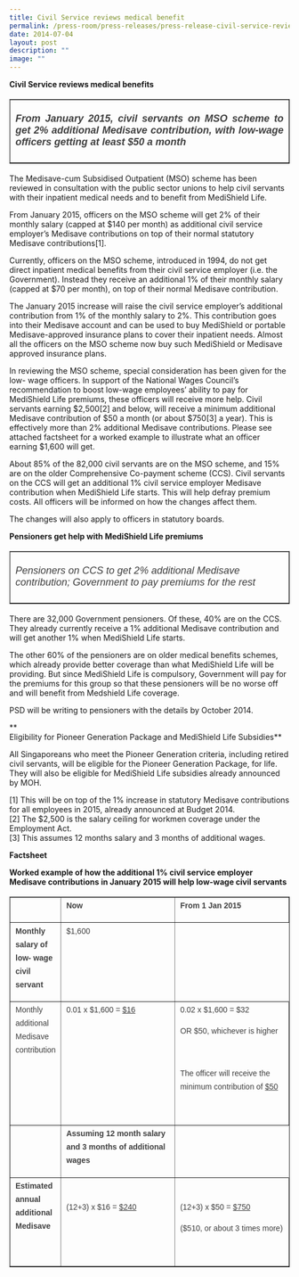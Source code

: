 ```yaml
---
title: Civil Service reviews medical benefit
permalink: /press-room/press-releases/press-release-civil-service-reviews-medical-benefit/
date: 2014-07-04
layout: post
description: ""
image: ""
---
```


**Civil Service reviews medical benefits**

<table border="1" style="font-style: normal; font-variant-caps: normal; font-weight: 400; letter-spacing: normal; orphans: auto; text-align: start; text-transform: none; white-space: normal; widows: auto; word-spacing: 0px; -webkit-text-size-adjust: auto; -webkit-text-stroke-width: 0px; text-decoration: none; box-sizing: border-box; vertical-align: top; caret-color: rgb(63, 63, 63); color: rgb(63, 63, 63); font-family: &quot;DM Sans&quot;, sans-serif; font-size: 18px;"><tbody style="box-sizing: border-box; vertical-align: top;"><tr style="box-sizing: border-box; vertical-align: top;"><td style="box-sizing: border-box; vertical-align: top; width: 616px; text-align: justify;"><strong style="box-sizing: border-box; vertical-align: top;"><em style="box-sizing: border-box; vertical-align: top;"><br style="box-sizing: border-box; vertical-align: top;">From January 2015, civil servants on MSO scheme to get 2% additional Medisave contribution, with low-wage officers getting at least $50 a month&nbsp;<br style="box-sizing: border-box; vertical-align: top;"><br style="box-sizing: border-box; vertical-align: top;"></em></strong></td></tr></tbody></table>

The Medisave-cum Subsidised Outpatient (MSO) scheme has been reviewed in consultation with the public sector unions to help civil servants with their inpatient medical needs and to benefit from MediShield Life.

From January 2015, officers on the MSO scheme will get 2% of their monthly salary (capped at $140 per month) as additional civil service employer’s Medisave contributions on top of their normal statutory Medisave contributions\[1\].

Currently, officers on the MSO scheme, introduced in 1994, do not get direct inpatient medical benefits from their civil service employer (i.e. the Government). Instead they receive an additional 1% of their monthly salary (capped at $70 per month), on top of their normal Medisave contribution.

The January 2015 increase will raise the civil service employer’s additional contribution from 1% of the monthly salary to 2%. This contribution goes into their Medisave account and can be used to buy MediShield or portable Medisave-approved insurance plans to cover their inpatient needs. Almost all the officers on the MSO scheme now buy such MediShield or Medisave approved insurance plans. 

In reviewing the MSO scheme, special consideration has been given for the low- wage officers. In support of the National Wages Council’s recommendation to boost low-wage employees’ ability to pay for MediShield Life premiums, these officers will receive more help. Civil servants earning $2,500\[2\] and below, will receive a minimum additional Medisave contribution of $50 a month (or about $750\[3\] a year). This is effectively more than 2% additional Medisave contributions. Please see attached factsheet for a worked example to illustrate what an officer earning $1,600 will get.

About 85% of the 82,000 civil servants are on the MSO scheme, and 15% are on the older Comprehensive Co-payment scheme (CCS). Civil servants on the CCS will get an additional 1% civil service employer Medisave contribution when MediShield Life starts. This will help defray premium costs. All officers will be informed on how the changes affect them.

The changes will also apply to officers in statutory boards.

**Pensioners get help with MediShield Life premiums**

<table border="1" style="font-style: normal; font-variant-caps: normal; font-weight: 400; letter-spacing: normal; orphans: auto; text-align: start; text-transform: none; white-space: normal; widows: auto; word-spacing: 0px; -webkit-text-size-adjust: auto; -webkit-text-stroke-width: 0px; text-decoration: none; box-sizing: border-box; vertical-align: top; caret-color: rgb(63, 63, 63); color: rgb(63, 63, 63); font-family: &quot;DM Sans&quot;, sans-serif; font-size: 18px;"><tbody style="box-sizing: border-box; vertical-align: top;"><tr style="box-sizing: border-box; vertical-align: top;"><td style="box-sizing: border-box; vertical-align: top;"><em style="box-sizing: border-box; vertical-align: top;"><br style="box-sizing: border-box; vertical-align: top;">Pensioners on CCS to get 2% additional Medisave contribution; Government to pay premiums for the rest<br style="box-sizing: border-box; vertical-align: top;"><br style="box-sizing: border-box; vertical-align: top;"></em></td></tr></tbody></table>

There are 32,000 Government pensioners. Of these, 40% are on the CCS. They already currently receive a 1% additional Medisave contribution and will get another 1% when MediShield Life starts.

The other 60% of the pensioners are on older medical benefits schemes, which already provide better coverage than what MediShield Life will be providing. But since MediShield Life is compulsory, Government will pay for the premiums for this group so that these pensioners will be no worse off and will benefit from Medshield Life coverage.

PSD will be writing to pensioners with the details by October 2014.

**  
Eligibility for Pioneer Generation Package and MediShield Life Subsidies**

All Singaporeans who meet the Pioneer Generation criteria, including retired civil servants, will be eligible for the Pioneer Generation Package, for life. They will also be eligible for MediShield Life subsidies already announced by MOH. 

\[1\] This will be on top of the 1% increase in statutory Medisave contributions for all employees in 2015, already announced at Budget 2014.  
\[2\] The $2,500 is the salary ceiling for workmen coverage under the Employment Act.  
\[3\] This assumes 12 months salary and 3 months of additional wages.

**Factsheet**

**Worked example of how the additional 1% civil service employer Medisave contributions in January 2015 will help low-wage civil servants**

<table border="1" style="font-style: normal; font-variant-caps: normal; font-weight: 400; letter-spacing: normal; orphans: auto; text-align: start; text-transform: none; white-space: normal; widows: auto; word-spacing: 0px; -webkit-text-size-adjust: auto; -webkit-text-stroke-width: 0px; text-decoration: none; box-sizing: border-box; vertical-align: top; caret-color: rgb(63, 63, 63); color: rgb(63, 63, 63); font-family: &quot;DM Sans&quot;, sans-serif; font-size: 18px;"><tbody style="box-sizing: border-box; vertical-align: top;"><tr style="box-sizing: border-box; vertical-align: top;"><td style="box-sizing: border-box; vertical-align: top;"><p style="box-sizing: border-box; vertical-align: top; margin-top: 0px; font-size: 0.875rem; line-height: 1.71429em; margin-bottom: 1em;"><strong style="box-sizing: border-box; vertical-align: top;">&nbsp;</strong></p></td><td style="box-sizing: border-box; vertical-align: top;"><p style="box-sizing: border-box; vertical-align: top; margin-top: 0px; font-size: 0.875rem; line-height: 1.71429em; margin-bottom: 1em;"><strong style="box-sizing: border-box; vertical-align: top;">Now</strong></p></td><td style="box-sizing: border-box; vertical-align: top;"><p style="box-sizing: border-box; vertical-align: top; margin-top: 0px; font-size: 0.875rem; line-height: 1.71429em; margin-bottom: 1em;"><strong style="box-sizing: border-box; vertical-align: top;">From 1 Jan 2015</strong></p></td></tr><tr style="box-sizing: border-box; vertical-align: top;"><td style="box-sizing: border-box; vertical-align: top;"><p style="box-sizing: border-box; vertical-align: top; margin-top: 0px; font-size: 0.875rem; line-height: 1.71429em; margin-bottom: 1em;"><strong style="box-sizing: border-box; vertical-align: top;">Monthly salary of low- wage civil servant</strong></p></td><td style="box-sizing: border-box; vertical-align: top;"><p style="box-sizing: border-box; vertical-align: top; margin-top: 0px; font-size: 0.875rem; line-height: 1.71429em; margin-bottom: 1em;">$1,600</p></td></tr><tr style="box-sizing: border-box; vertical-align: top;"><td style="box-sizing: border-box; vertical-align: top;"><p style="box-sizing: border-box; vertical-align: top; margin-top: 0px; font-size: 0.875rem; line-height: 1.71429em; margin-bottom: 1em;">Monthly additional Medisave contribution</p></td><td style="box-sizing: border-box; vertical-align: top;"><p style="box-sizing: border-box; vertical-align: top; margin-top: 0px; font-size: 0.875rem; line-height: 1.71429em; margin-bottom: 1em;">0.01 x $1,600 =&nbsp;<span style="box-sizing: border-box; vertical-align: top; text-decoration: underline;">$16</span></p><p style="box-sizing: border-box; vertical-align: top; margin-top: 0px; font-size: 0.875rem; line-height: 1.71429em; margin-bottom: 1em;"><em style="box-sizing: border-box; vertical-align: top;">&nbsp;</em></p></td><td style="box-sizing: border-box; vertical-align: top;"><p style="box-sizing: border-box; vertical-align: top; margin-top: 0px; font-size: 0.875rem; line-height: 1.71429em; margin-bottom: 1em;">0.02 x $1,600 = $32</p><p style="box-sizing: border-box; vertical-align: top; margin-top: 0px; font-size: 0.875rem; line-height: 1.71429em; margin-bottom: 1em;">OR $50, whichever is higher</p><p style="box-sizing: border-box; vertical-align: top; margin-top: 0px; font-size: 0.875rem; line-height: 1.71429em; margin-bottom: 1em;">&nbsp;</p><p style="box-sizing: border-box; vertical-align: top; margin-top: 0px; font-size: 0.875rem; line-height: 1.71429em; margin-bottom: 1em;">The officer will receive the minimum contribution of&nbsp;<span style="box-sizing: border-box; vertical-align: top; text-decoration: underline;">$50</span></p><p style="box-sizing: border-box; vertical-align: top; margin-top: 0px; font-size: 0.875rem; line-height: 1.71429em; margin-bottom: 1em;"><em style="box-sizing: border-box; vertical-align: top;">&nbsp;</em></p></td></tr><tr style="box-sizing: border-box; vertical-align: top;"><td style="box-sizing: border-box; vertical-align: top;"><p style="box-sizing: border-box; vertical-align: top; margin-top: 0px; font-size: 0.875rem; line-height: 1.71429em; margin-bottom: 1em;">&nbsp;</p></td><td style="box-sizing: border-box; vertical-align: top;"><p style="box-sizing: border-box; vertical-align: top; margin-top: 0px; font-size: 0.875rem; line-height: 1.71429em; margin-bottom: 1em;"><strong style="box-sizing: border-box; vertical-align: top;">Assuming 12 month salary and 3 months of additional wages</strong></p></td></tr><tr style="box-sizing: border-box; vertical-align: top;"><td style="box-sizing: border-box; vertical-align: top;"><p style="box-sizing: border-box; vertical-align: top; margin-top: 0px; font-size: 0.875rem; line-height: 1.71429em; margin-bottom: 1em;"><strong style="box-sizing: border-box; vertical-align: top;">Estimated annual additional Medisave</strong><em style="box-sizing: border-box; vertical-align: top;"></em></p></td><td style="box-sizing: border-box; vertical-align: top; width: 207px;"><p style="box-sizing: border-box; vertical-align: top; margin-top: 0px; font-size: 0.875rem; line-height: 1.71429em; margin-bottom: 1em;">&nbsp;</p><p style="box-sizing: border-box; vertical-align: top; margin-top: 0px; font-size: 0.875rem; line-height: 1.71429em; margin-bottom: 1em;">(12+3) x $16 =&nbsp;<span style="box-sizing: border-box; vertical-align: top; text-decoration: underline;">$240</span></p><p style="box-sizing: border-box; vertical-align: top; margin-top: 0px; font-size: 0.875rem; line-height: 1.71429em; margin-bottom: 1em;">&nbsp;</p><p style="box-sizing: border-box; vertical-align: top; margin-top: 0px; font-size: 0.875rem; line-height: 1.71429em; margin-bottom: 1em;">&nbsp;</p></td><td style="box-sizing: border-box; vertical-align: top; width: 207px;"><p style="box-sizing: border-box; vertical-align: top; margin-top: 0px; font-size: 0.875rem; line-height: 1.71429em; margin-bottom: 1em;">&nbsp;</p><p style="box-sizing: border-box; vertical-align: top; margin-top: 0px; font-size: 0.875rem; line-height: 1.71429em; margin-bottom: 1em;">(12+3) x $50 =&nbsp;<span style="box-sizing: border-box; vertical-align: top; text-decoration: underline;">$750</span></p><p style="box-sizing: border-box; vertical-align: top; margin-top: 0px; font-size: 0.875rem; line-height: 1.71429em; margin-bottom: 1em;">($510, or about 3 times more)</p><div style="box-sizing: border-box; vertical-align: top;">&nbsp;</div></td></tr></tbody></table>